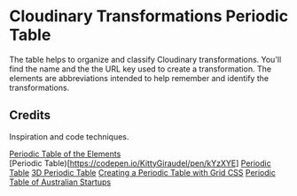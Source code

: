# Cloudinary Transformations Periodic Table

The table helps to organize and classify Cloudinary transformations.  You'll find the name and the the URL key used to create a transformation.  The elements are abbreviations intended to help remember and identify the transformations.

## Credits

Inspiration and code techniques.

[Periodic Table of the Elements](https://codepen.io/aardrian/pen/NmoQdN)  
[Periodic Table)[https://codepen.io/KittyGiraudel/pen/kYzXYE]
[Periodic Table](https://github.com/fraserboag/periodictable)
[3D Periodic Table](https://threejs.org/examples/css3d_periodictable.html)
[Creating a Periodic Table with Grid CSS](https://responsivedesign.is/articles/creating-the-periodic-table-with-grid-css/)
[Periodic Table of Australian Startups](https://www.freecodecamp.org/news/the-periodic-table-of-australian-startups-4ab76b79ee34/)